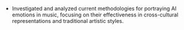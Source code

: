 - Investigated and analyzed current methodologies for portraying AI emotions in music, focusing on their effectiveness in cross-cultural representations and traditional artistic styles.